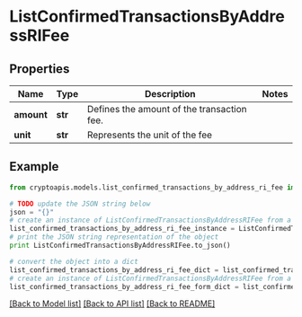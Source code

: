 # ListConfirmedTransactionsByAddressRIFee


## Properties
Name | Type | Description | Notes
------------ | ------------- | ------------- | -------------
**amount** | **str** | Defines the amount of the transaction fee. | 
**unit** | **str** | Represents the unit of the fee | 

## Example

```python
from cryptoapis.models.list_confirmed_transactions_by_address_ri_fee import ListConfirmedTransactionsByAddressRIFee

# TODO update the JSON string below
json = "{}"
# create an instance of ListConfirmedTransactionsByAddressRIFee from a JSON string
list_confirmed_transactions_by_address_ri_fee_instance = ListConfirmedTransactionsByAddressRIFee.from_json(json)
# print the JSON string representation of the object
print ListConfirmedTransactionsByAddressRIFee.to_json()

# convert the object into a dict
list_confirmed_transactions_by_address_ri_fee_dict = list_confirmed_transactions_by_address_ri_fee_instance.to_dict()
# create an instance of ListConfirmedTransactionsByAddressRIFee from a dict
list_confirmed_transactions_by_address_ri_fee_form_dict = list_confirmed_transactions_by_address_ri_fee.from_dict(list_confirmed_transactions_by_address_ri_fee_dict)
```
[[Back to Model list]](../README.md#documentation-for-models) [[Back to API list]](../README.md#documentation-for-api-endpoints) [[Back to README]](../README.md)


